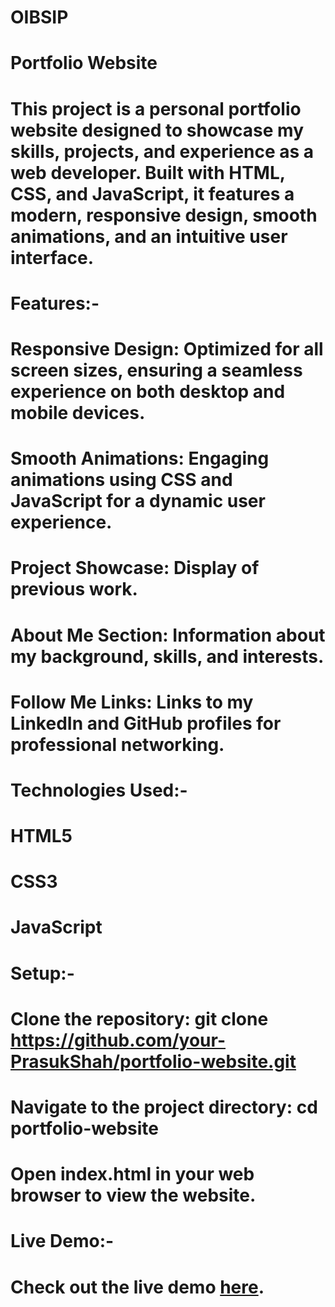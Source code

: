# OIBSIP
# Portfolio Website
# This project is a personal portfolio website designed to showcase my skills, projects, and experience as a web developer. Built with HTML, CSS, and JavaScript, it features a modern, responsive design, smooth animations, and an intuitive user interface.

# Features:-
#  Responsive Design: Optimized for all screen sizes, ensuring a seamless experience on both desktop and mobile devices.
#  Smooth Animations: Engaging animations using CSS and JavaScript for a dynamic user experience.
#  Project Showcase: Display of previous work.
#  About Me Section: Information about my background, skills, and interests.
#  Follow Me Links: Links to my LinkedIn and GitHub profiles for professional networking.
# Technologies Used:-
#  HTML5
#  CSS3
#  JavaScript
# Setup:-
#  Clone the repository: git clone https://github.com/your-PrasukShah/portfolio-website.git
#  Navigate to the project directory: cd portfolio-website
#  Open index.html in your web browser to view the website.
# Live Demo:-
#  Check out the live demo [here](https://your-PrasukShah.github.io/index.html).
